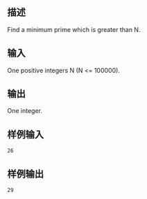 ## 描述


Find a minimum prime which is greater than N.

## 输入


One positive integers N (N <= 100000).

## 输出


One integer.

## 样例输入


```
26
```


## 样例输出


```
29
```


